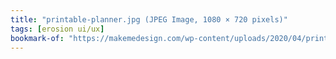 ```yaml
---
title: "printable-planner.jpg (JPEG Image, 1080 × 720 pixels)"
tags: [erosion ui/ux]
bookmark-of: "https://makemedesign.com/wp-content/uploads/2020/04/printable-planner.jpg"
---
```

